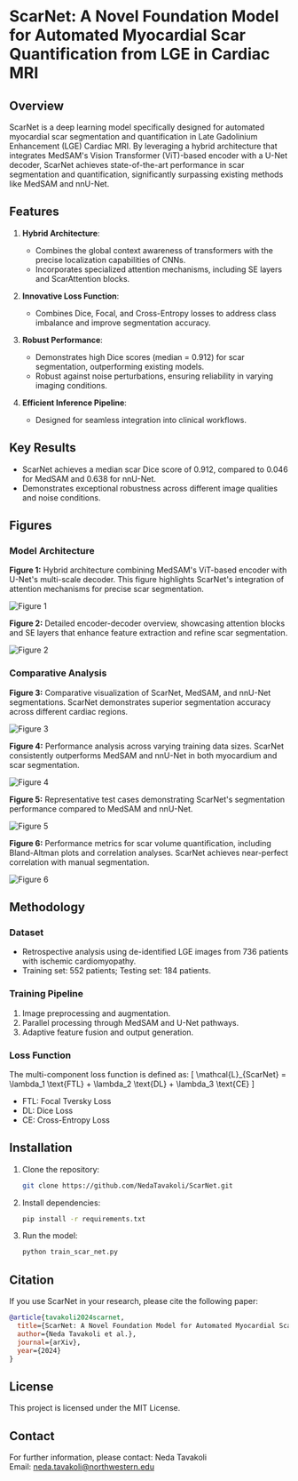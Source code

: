 
# ScarNet: A Novel Foundation Model for Automated Myocardial Scar Quantification from LGE in Cardiac MRI

## Overview
ScarNet is a deep learning model specifically designed for automated myocardial scar segmentation and quantification in Late Gadolinium Enhancement (LGE) Cardiac MRI. By leveraging a hybrid architecture that integrates MedSAM's Vision Transformer (ViT)-based encoder with a U-Net decoder, ScarNet achieves state-of-the-art performance in scar segmentation and quantification, significantly surpassing existing methods like MedSAM and nnU-Net.

## Features
1. **Hybrid Architecture**:
   - Combines the global context awareness of transformers with the precise localization capabilities of CNNs.
   - Incorporates specialized attention mechanisms, including SE layers and ScarAttention blocks.

2. **Innovative Loss Function**:
   - Combines Dice, Focal, and Cross-Entropy losses to address class imbalance and improve segmentation accuracy.

3. **Robust Performance**:
   - Demonstrates high Dice scores (median = 0.912) for scar segmentation, outperforming existing models.
   - Robust against noise perturbations, ensuring reliability in varying imaging conditions.

4. **Efficient Inference Pipeline**:
   - Designed for seamless integration into clinical workflows.

## Key Results
- ScarNet achieves a median scar Dice score of 0.912, compared to 0.046 for MedSAM and 0.638 for nnU-Net.
- Demonstrates exceptional robustness across different image qualities and noise conditions.

## Figures
### Model Architecture
**Figure 1:** Hybrid architecture combining MedSAM's ViT-based encoder with U-Net's multi-scale decoder. This figure highlights ScarNet's integration of attention mechanisms for precise scar segmentation.

![Figure 1](ScarNet/figures/Fig1.png)

**Figure 2:** Detailed encoder-decoder overview, showcasing attention blocks and SE layers that enhance feature extraction and refine scar segmentation.

![Figure 2](ScarNet/figures/Fig2.png)

### Comparative Analysis
**Figure 3:** Comparative visualization of ScarNet, MedSAM, and nnU-Net segmentations. ScarNet demonstrates superior segmentation accuracy across different cardiac regions.

![Figure 3](ScarNet/figures/Fig3.png)

**Figure 4:** Performance analysis across varying training data sizes. ScarNet consistently outperforms MedSAM and nnU-Net in both myocardium and scar segmentation.

![Figure 4](ScarNet/figures/Fig4.png)

**Figure 5:** Representative test cases demonstrating ScarNet's segmentation performance compared to MedSAM and nnU-Net.

![Figure 5](ScarNet/figures/Fig5.png)

**Figure 6:** Performance metrics for scar volume quantification, including Bland-Altman plots and correlation analyses. ScarNet achieves near-perfect correlation with manual segmentation.

![Figure 6](ScarNet/figures/Fig6.png)

## Methodology
### Dataset
- Retrospective analysis using de-identified LGE images from 736 patients with ischemic cardiomyopathy.
- Training set: 552 patients; Testing set: 184 patients.

### Training Pipeline
1. Image preprocessing and augmentation.
2. Parallel processing through MedSAM and U-Net pathways.
3. Adaptive feature fusion and output generation.

### Loss Function
The multi-component loss function is defined as:
\[ \mathcal{L}_{ScarNet} = \lambda_1 \text{FTL} + \lambda_2 \text{DL} + \lambda_3 \text{CE} \]
- FTL: Focal Tversky Loss
- DL: Dice Loss
- CE: Cross-Entropy Loss

## Installation
1. Clone the repository:
   ```bash
   git clone https://github.com/NedaTavakoli/ScarNet.git
   ```
2. Install dependencies:
   ```bash
   pip install -r requirements.txt
   ```
3. Run the model:
   ```bash
   python train_scar_net.py
   ```

## Citation
If you use ScarNet in your research, please cite the following paper:
```bibtex
@article{tavakoli2024scarnet,
  title={ScarNet: A Novel Foundation Model for Automated Myocardial Scar Quantification from LGE in Cardiac MRI},
  author={Neda Tavakoli et al.},
  journal={arXiv},
  year={2024}
}
```

## License
This project is licensed under the MIT License.

## Contact
For further information, please contact:
Neda Tavakoli  
Email: [neda.tavakoli@northwestern.edu](mailto:neda.tavakoli@northwestern.edu)

